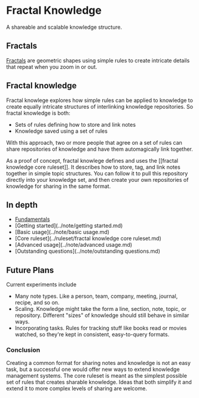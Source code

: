 # Fractal Knowledge
A shareable and scalable knowledge structure.

## Fractals
[Fractals](https://en.wikipedia.org/wiki/Fractal) are geometric shapes using simple rules to create intricate details that repeat when you zoom in or out.

## Fractal knowledge
 Fractal knowlege explores how simple rules can be applied to knowledge to create equally intricate structures of interlinking knowledge repositories. So fractal knowledge is both:
- Sets of rules defining how to store and link notes
- Knowledge saved using a set of rules

With this approach, two or more people that agree on a set of rules can share repositories of knowledge and have them automagically link together.

As a proof of concept, fractal knowlege defines and uses the [[fractal knowledge core ruleset]]. It describes how to store, tag, and link notes together in simple topic structures. You can follow it to pull this repository directly into your knowledge set, and then create your own repositories of knowledge for sharing in the same format.

## In depth
- [Fundamentals](../note/fundamentals.md)
- [Getting started](../note/getting started.md)
- [Basic usage](../note/basic usage.md)
- [Core ruleset](../ruleset/fractal knowledge core ruleset.md)
- [Advanced usage](../note/advanced usage.md)
- [Outstanding questions](../note/outstanding questions.md)

## Future Plans
Current experiments include
- Many note types. Like a person, team, company, meeting, journal, recipe, and so on.
- Scaling. Knowledge might take the form a line, section, note, topic, or repository. Different "sizes" of knowledge should still behave in similar ways.
- Incorporating tasks. Rules for tracking stuff like books read or movies watched, so they're kept in consistent, easy-to-query formats.

### Conclusion
Creating a common format for sharing notes and knowledge is not an easy task, but a successful one would offer new ways to extend knowledge management systems. The core ruleset is meant as the simplest possible set of rules that creates sharable knowledge. Ideas that both simplify it and extend it to more complex levels of sharing are welcome.

